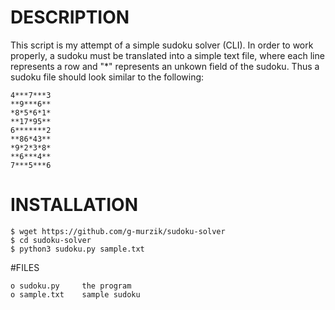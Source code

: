 # DESCRIPTION
This script is my attempt of a simple sudoku solver (CLI). In order to
work properly, a sudoku must be translated into a simple text file, where each
line represents a row and "*" represents an unkown field of the sudoku.
Thus a sudoku file should look similar to the following:

    4***7***3
    **9***6**
    *8*5*6*1*
    **17*95**
    6*******2
    **86*43**
    *9*2*3*8*
    **6***4**
    7***5***6

# INSTALLATION

    $ wget https://github.com/g-murzik/sudoku-solver
    $ cd sudoku-solver
    $ python3 sudoku.py sample.txt

#FILES

    o sudoku.py     the program
    o sample.txt    sample sudoku
